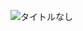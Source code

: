![タイトルなし](https://user-images.githubusercontent.com/93502005/218411662-827d1f63-bc71-4b03-9e70-f2d09f6350ba.png)
